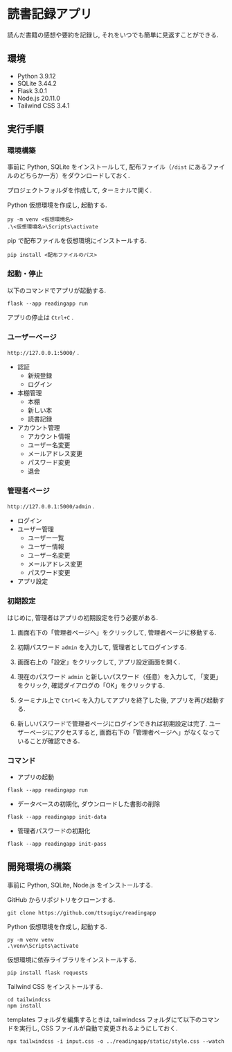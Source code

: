 ﻿# 読書記録アプリ
読んだ書籍の感想や要約を記録し, それをいつでも簡単に見返すことができる.

## 環境
- Python 3.9.12
- SQLite 3.44.2
- Flask 3.0.1
- Node.js 20.11.0
- Tailwind CSS 3.4.1

## 実行手順

### 環境構築
事前に Python, SQLite をインストールして, 配布ファイル（`/dist` にあるファイルのどちらか一方）をダウンロードしておく. 

プロジェクトフォルダを作成して, ターミナルで開く. 

Python 仮想環境を作成し, 起動する.
```
py -m venv <仮想環境名>
.\<仮想環境名>\Scripts\activate
```

pip で配布ファイルを仮想環境にインストールする.
```
pip install <配布ファイルのパス>
```

### 起動・停止
以下のコマンドでアプリが起動する. 
```
flask --app readingapp run
```
アプリの停止は `Ctrl+C` .

### ユーザーページ
`http://127.0.0.1:5000/` .
- 認証
  - 新規登録
  - ログイン
- 本棚管理
  - 本棚
  - 新しい本
  - 読書記録
- アカウント管理
  - アカウント情報
  - ユーザー名変更
  - メールアドレス変更
  - パスワード変更
  - 退会

### 管理者ページ
`http://127.0.0.1:5000/admin` .
- ログイン
- ユーザー管理
  - ユーザー一覧
  - ユーザー情報
  - ユーザー名変更
  - メールアドレス変更
  - パスワード変更
- アプリ設定

### 初期設定
はじめに, 管理者はアプリの初期設定を行う必要がある.

1. 画面右下の「管理者ページへ」をクリックして, 管理者ページに移動する.

2. 初期パスワード `admin` を入力して, 管理者としてログインする.

3. 画面右上の「設定」をクリックして, アプリ設定画面を開く.

4. 現在のパスワード `admin` と新しいパスワード（任意）を入力して, 「変更」をクリック, 確認ダイアログの「OK」をクリックする.

5. ターミナル上で `Ctrl+C` を入力してアプリを終了した後, アプリを再び起動する.

6. 新しいパスワードで管理者ページにログインできれば初期設定は完了. ユーザーページにアクセスすると, 画面右下の「管理者ページへ」がなくなっていることが確認できる.

### コマンド

- アプリの起動
```
flask --app readingapp run
```
- データベースの初期化, ダウンロードした書影の削除
```
flask --app readingapp init-data
```
- 管理者パスワードの初期化
```
flask --app readingapp init-pass
```

## 開発環境の構築
事前に Python, SQLite, Node.js をインストールする. 

GitHub からリポジトリをクローンする.
```
git clone https://github.com/ttsugiyc/readingapp
```

Python 仮想環境を作成し, 起動する.
```
py -m venv venv
.\venv\Scripts\activate
```

仮想環境に依存ライブラリをインストールする.
```
pip install flask requests
```

Tailwind CSS をインストールする.
```
cd tailwindcss
npm install
```
templates フォルダを編集するときは, tailwindcss フォルダにて以下のコマンドを実行し, CSS ファイルが自動で変更されるようにしておく.
```
npx tailwindcss -i input.css -o ../readingapp/static/style.css --watch
```